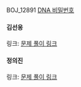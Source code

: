 BOJ_12891 [DNA 비밀번호](https://www.acmicpc.net/problem/12891)<br>

#### 김선웅
링크: [문제 풀이 링크]()

#### 정의진 
링크: [문제 풀이 링크]()
